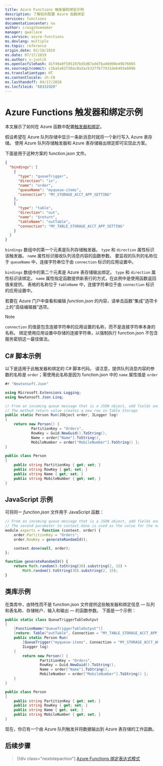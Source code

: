 ```yaml
---
title: Azure Functions 触发器和绑定示例
description: 了解如何配置 Azure 函数绑定
services: functions
documentationcenter: na
author: craigshoemaker
manager: gwallace
ms.service: azure-functions
ms.devlang: multiple
ms.topic: reference
origin.date: 02/18/2019
ms.date: 07/17/2019
ms.author: v-junlch
ms.openlocfilehash: 41f49a0f595197bd5d87add7ba40d08e49b76065
ms.sourcegitcommit: c1ba5a62f30ac0a3acb337fb77431de6493e6096
ms.translationtype: HT
ms.contentlocale: zh-CN
ms.lasthandoff: 04/17/2020
ms.locfileid: "68331920"
---
```

# <a name="azure-functions-trigger-and-binding-example"></a>Azure Functions 触发器和绑定示例

本文展示了如何在 Azure 函数中配置[触发器和绑定](./functions-triggers-bindings.md)。

假设希望在 Azure 队列存储中显示一条新消息时就将一个新行写入 Azure 表存储。 使用 Azure 队列存储触发器和 Azure 表存储输出绑定即可实现此方案。 

下面是用于这种方案的 function.json  文件。 

```json
{
  "bindings": [
    {
      "type": "queueTrigger",
      "direction": "in",
      "name": "order",
      "queueName": "myqueue-items",
      "connection": "MY_STORAGE_ACCT_APP_SETTING"
    },
    {
      "type": "table",
      "direction": "out",
      "name": "$return",
      "tableName": "outTable",
      "connection": "MY_TABLE_STORAGE_ACCT_APP_SETTING"
    }
  ]
}
```

`bindings` 数组中的第一个元素是队列存储触发器。 `type` 和 `direction` 属性标识该触发器。 `name` 属性标识接收队列消息内容的函数参数。 要监视的队列的名称位于 `queueName` 中，连接字符串位于由 `connection` 标识的应用设置中。

`bindings` 数组中的第二个元素是 Azure 表存储输出绑定。 `type` 和 `direction` 属性标识该绑定。 `name` 属性指定函数提供新表行的方式，在此例中是使用函数返回值来提供。 表格的名称位于 `tableName` 中，连接字符串位于由 `connection` 标识的应用设置中。

若要在 Azure 门户中查看和编辑 *function.json* 的内容，请单击函数“集成”选项卡上的“高级编辑器”选项。

> [!NOTE]
> `connection` 的值是包含连接字符串的应用设置的名称，而不是连接字符串本身的名称。 绑定使用应用设置中存储的连接字符串，以强制执行 function.json  不包含服务密钥这一最佳做法。

## <a name="c-script-example"></a>C# 脚本示例

以下是适用于此触发器和绑定的 C# 脚本代码。 请注意，提供队列消息内容的参数的名称是 `order`；需使用此名称是因为 function.json 中的 `name` 属性值是 `order` 

```cs
#r "Newtonsoft.Json"

using Microsoft.Extensions.Logging;
using Newtonsoft.Json.Linq;

// From an incoming queue message that is a JSON object, add fields and write to Table storage
// The method return value creates a new row in Table Storage
public static Person Run(JObject order, ILogger log)
{
    return new Person() { 
            PartitionKey = "Orders", 
            RowKey = Guid.NewGuid().ToString(),  
            Name = order["Name"].ToString(),
            MobileNumber = order["MobileNumber"].ToString() };  
}
 
public class Person
{
    public string PartitionKey { get; set; }
    public string RowKey { get; set; }
    public string Name { get; set; }
    public string MobileNumber { get; set; }
}
```

## <a name="javascript-example"></a>JavaScript 示例

可将同一 *function.json* 文件用于 JavaScript 函数：

```javascript
// From an incoming queue message that is a JSON object, add fields and write to Table Storage
// The second parameter to context.done is used as the value for the new row
module.exports = function (context, order) {
    order.PartitionKey = "Orders";
    order.RowKey = generateRandomId(); 

    context.done(null, order);
};

function generateRandomId() {
    return Math.random().toString(36).substring(2, 15) +
        Math.random().toString(36).substring(2, 15);
}
```

## <a name="class-library-example"></a>类库示例

在类库中，由特性而不是 function.json 文件提供这些触发器和绑定信息 &mdash; 队列和表名称、存储帐户、输入和输出 &mdash; 的函数参数。 下面是一个示例：

```csharp
public static class QueueTriggerTableOutput
{
    [FunctionName("QueueTriggerTableOutput")]
    [return: Table("outTable", Connection = "MY_TABLE_STORAGE_ACCT_APP_SETTING")]
    public static Person Run(
        [QueueTrigger("myqueue-items", Connection = "MY_STORAGE_ACCT_APP_SETTING")]JObject order,
        ILogger log)
    {
        return new Person() {
                PartitionKey = "Orders",
                RowKey = Guid.NewGuid().ToString(),
                Name = order["Name"].ToString(),
                MobileNumber = order["MobileNumber"].ToString() };
    }
}

public class Person
{
    public string PartitionKey { get; set; }
    public string RowKey { get; set; }
    public string Name { get; set; }
    public string MobileNumber { get; set; }
}
```

现在，你已有一个由 Azure 队列触发并将数据输出到 Azure 表存储的工作函数。

## <a name="next-steps"></a>后续步骤

> [!div class="nextstepaction"]
> [Azure Functions 绑定表达式模式](./functions-bindings-expressions-patterns.md)

<!-- Update_Description: wording update -->